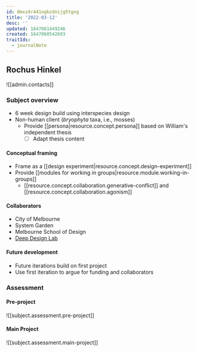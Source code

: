 ```yaml
---
id: 0mxz4r441ogkzdnijg5tgng
title: '2022-03-12'
desc: ''
updated: 1647061449246
created: 1647060542693
traitIds:
  - journalNote
---
```


## Rochus Hinkel

![[admin.contacts]]

### Subject overview

- 6 week design build using interspecies design
- Non-human client (*bryophyta* taxa, i.e., mosses)
  - Provide [[persona|resource.concept.persona]] based on William's independent thesis
    - [ ] Adapt thesis content

#### Conceptual framing

- Frame as a [[design experiment|resource.concept.design-experiment]]
- Provide [[modules for working in groups|resource.module.working-in-groups]]
  - [[resource.concept.collaboration.generative-conflict]] and [[resource.concept.collaboration.agonism]]

#### Collaborators

- City of Melbourne
- System Garden
- Melbourne School of Design
- [Deep Design Lab](https://wiki.deepdesignlab.online)

#### Future development

- Future iterations build on first project
- Use first iteration to argue for funding and collaborators

### Assessment

#### Pre-project

![[subject.assessment.pre-project]]

#### Main Project

![[subject.assessment.main-project]]
